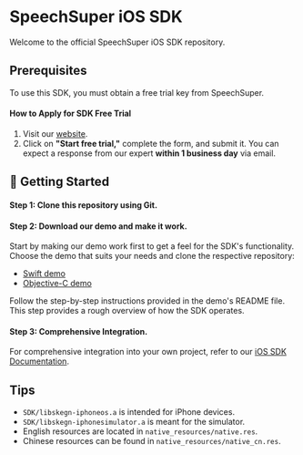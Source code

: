 # SpeechSuper iOS SDK

Welcome to the official SpeechSuper iOS SDK repository.

## Prerequisites

To use this SDK, you must obtain a free trial key from SpeechSuper.

#### How to Apply for SDK Free Trial
1. Visit our [website](www.speechsuper.com).
2. Click on **"Start free trial,"** complete the form, and submit it. You can expect a response from our expert **within 1 business day** via email.

## 🚀 Getting Started

#### Step 1: Clone this repository using Git.
#### Step 2: Download our demo and make it work.
Start by making our demo work first to get a feel for the SDK's functionality. Choose the demo that suits your needs and clone the respective repository:

   - [Swift demo](https://git.stkouyu.com/speechsuper/demo_for_ios_swift)
   - [Objective-C demo](https://git.stkouyu.com/speechsuper/demo_for_ios_oc)

Follow the step-by-step instructions provided in the demo's README file. This step provides a rough overview of how the SDK operates.
#### Step 3: Comprehensive Integration.
For comprehensive integration into your own project, refer to our [iOS SDK Documentation](https://docs.speechsuper.com/#/./Native/iOS.md).


## Tips
- `SDK/libskegn-iphoneos.a` is intended for iPhone devices.
- `SDK/libskegn-iphonesimulator.a` is meant for the simulator.
- English resources are located in `native_resources/native.res`.
- Chinese resources can be found in `native_resources/native_cn.res`.

